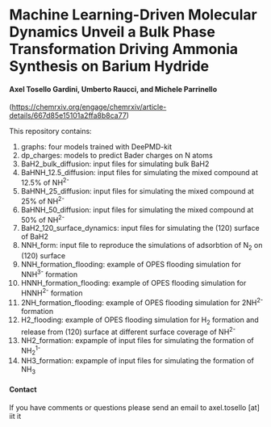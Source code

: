 # Machine Learning-Driven Molecular Dynamics Unveil a Bulk Phase Transformation Driving Ammonia Synthesis on Barium Hydride                                             

#### Axel Tosello Gardini, Umberto Raucci, and Michele Parrinello

(https://chemrxiv.org/engage/chemrxiv/article-details/667d85e15101a2ffa8b8ca77)

This repository contains:
1. graphs: four models trained with DeePMD-kit
2. dp_charges: models to predict Bader charges on N atoms
3. BaH2_bulk_diffusion: input files for simulating bulk BaH2
4. BaHNH_12.5_diffusion: input files for simulating the mixed compound at 12.5% of NH<sup>2-</sup>
5. BaHNH_25_diffusion: input files for simulating the mixed compound at 25% of NH<sup>2-</sup>
6. BaHNH_50_diffusion: input files for simulating the mixed compound at 50% of NH<sup>2-</sup>
7. BaH2_120_surface_dynamics: input files for simulating the (120) surface of BaH2
8. NNH_form: input file to reproduce the simulations of adsorbtion of N<sub>2</sub> on (120) surface
9. NNH_formation_flooding: example of OPES flooding simulation for NNH<sup>3-</sup> formation
10. HNNH_formation_flooding: example of OPES flooding simulation for HNNH<sup>2-</sup> formation
11. 2NH_formation_flooding: example of OPES flooding simulation for 2NH<sup>2-</sup> formation
12. H2_flooding: example of OPES flooding simulation for H<sub>2</sub> formation and release from (120) surface at different surface coverage of NH<sup>2-</sup>
13. NH2_formation: expample of input files for simulating the formation of NH<sub>2</sub><sup>1-</sup>
14. NH3_formation: expample of input files for simulating the formation of NH<sub>3</sub>

#### Contact
If you have comments or questions please send an email to axel.tosello [at] iit it
